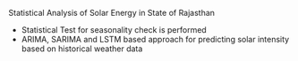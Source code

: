 Statistical Analysis of Solar Energy in State of Rajasthan
* Statistical Test for seasonality check is performed
* ARIMA, SARIMA and LSTM based approach for predicting solar intensity based on historical weather data

